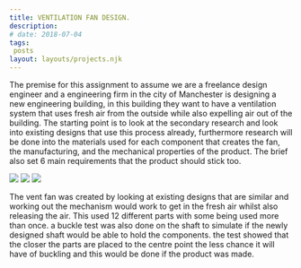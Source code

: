 ```yaml
---
title: VENTILATION FAN DESIGN.
description: 
# date: 2018-07-04
tags:
 posts
layout: layouts/projects.njk
---
```


<style>
    @media screen and (max-width: 915px) {
   footer{
    display:none;
   }

}
</style>

The premise for this assignment to assume we are a freelance design engineer and a engineering firm in the city of Manchester is designing a new engineering building, in this building they want to have a ventilation system that uses fresh air from the outside while also expelling air out of the building. The starting point is to look at the secondary research and look  into existing designs that use this process already, furthermore research will be done into the materials used for each component that creates the fan, the manufacturing, and the mechanical properties of the product. The brief also set 6 main requirements that the product should stick too.

<div class="project-image-container-many">
<img src="../../img/projects/VentFan.png" class="project-image-many" />
<img src="../../img/projects/VentFanAssembly.png" class="project-image-many"  />
<img src="../../img/projects/VentFanTest.png" class="project-image-many"  />
</div>


The vent fan was created by looking at existing designs that are similar and working out the mechanism would work to get in the fresh air whilst also releasing the air. This used 12 different parts with some being used more than once. a buckle test was also done on the shaft to simulate if the newly designed shaft would be able to hold the components. the test showed that the closer the parts are placed to the centre point the less chance it will have of buckling and this would be done if the product was made.
